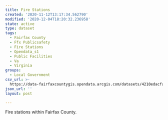 ```yaml
---
title: Fire Stations
created: '2020-11-12T13:17:34.562790'
modified: '2020-12-04T18:20:32.236958'
state: active
type: dataset
tags:
  - Fairfax County
  - Ffx Publicsafety
  - Fire Stations
  - Opendata_s1
  - Public Facilities
  - Va
  - Virginia
groups:
  - Local Government
csv_url: >-
  https://data-fairfaxcountygis.opendata.arcgis.com/datasets/4210edacfac6469ea52bf34231f323d4_6.csv?outSR=%7B%22latestWkid%22%3A2283%2C%22wkid%22%3A102746%7D
json_url: ''
layout: post

---
```

Fire stations within Fairfax County.
